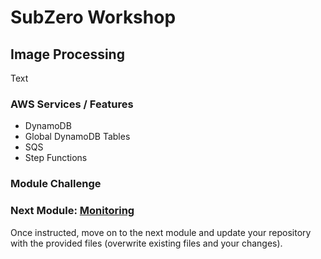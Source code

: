 # SubZero Workshop

## Image Processing

Text

### AWS Services / Features

- DynamoDB
- Global DynamoDB Tables
- SQS
- Step Functions

### Module Challenge

### Next Module: [Monitoring](../6_Monitoring/README.md)

Once instructed, move on to the next module and update your repository with the provided files (overwrite existing files and your changes).
